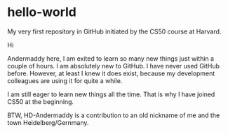 # hello-world

My very first repository in GitHub initiated by the CS50 course at Harvard.

Hi 

Andermaddy here, I am exited to learn so many new things just within a couple of hours. 
I am absolutely new to GitHub. I have never used GitHub before. 
However, at least I knew it does exist, because my development colleagues are using it for quite a while. 

I am still eager to learn new things all the time. That is why I have joined CS50 at the beginning. 

BTW, HD-Andermaddy is a contribution to an old nickname of me and the town Heidelberg/Gernmany.
